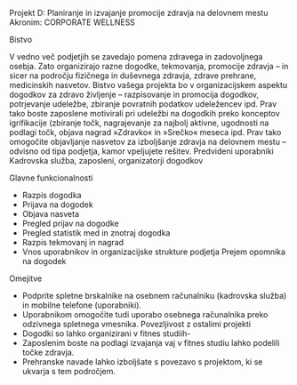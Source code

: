 Projekt D: Planiranje in izvajanje promocije zdravja na delovnem mestu
Akronim: CORPORATE WELLNESS

Bistvo

V vedno več podjetjih se zavedajo pomena zdravega in zadovoljnega osebja. Zato organizirajo
razne dogodke, tekmovanja, promocije zdravja – in sicer na področju fizičnega in duševnega
zdravja, zdrave prehrane, medicinskih nasvetov.
Bistvo vašega projekta bo v organizacijskem aspektu dogodkov za zdravo življenje –
razpisovanje in promocija dogodkov, potrjevanje udeležbe, zbiranje povratnih podatkov
udeležencev ipd. Prav tako boste zaposlene motivirali pri udeležbi na dogodkih preko
konceptov igrifikacije (zbiranje točk, nagrajevanje za najbolj aktivne, ugodnosti na podlagi
točk, objava nagrad »Zdravko« in »Srečko« meseca ipd.
Prav tako omogočite objavljanje nasvetov za izboljšanje zdravja na delovnem mestu –
odvisno od tipa podjetja, kamor vpeljujete rešitev.
Predvideni uporabniki
Kadrovska služba, zaposleni, organizatorji dogodkov

Glavne funkcionalnosti
- Razpis dogodka
- Prijava na dogodek
- Objava nasveta
- Pregled prijav na dogodke
- Pregled statistik med in znotraj dogodka
- Razpis tekmovanj in nagrad
- Vnos uporabnikov in organizacijske strukture podjetja
 Prejem opomnika na dogodek

Omejitve
- Podprite spletne brskalnike na osebnem računalniku (kadrovska služba) in mobilne
telefone (uporabniki).
- Uporabnikom omogočite tudi uporabo osebnega računalnika preko odzivnega
spletnega vmesnika.
Povezljivost z ostalimi projekti
- Dogodki so lahko organizirani v fitnes studiih-
- Zaposlenim boste na podlagi izvajanja vaj v fitnes studiu lahko podelili točke zdravja.
- Prehranske navade lahko izboljšate s povezavo s projektom, ki se ukvarja s tem
področjem.

